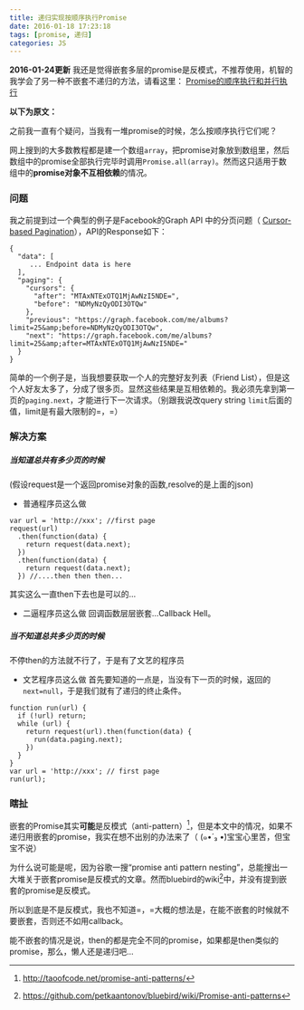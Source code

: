 ```yaml
---
title: 递归实现按顺序执行Promise
date: 2016-01-18 17:23:18
tags: [promise, 递归]
categories: JS
---
```

**2016-01-24更新**
我还是觉得嵌套多层的promise是反模式，不推荐使用，机智的我学会了另一种不嵌套不递归的方法，请看这里：
[Promise的顺序执行和并行执行](http://sabrinaluo.github.io/tech/2016/01/23/excecute-parallel-promise-and-sequential-promise/)

**以下为原文：**

之前我一直有个疑问，当我有一堆promise的时候，怎么按顺序执行它们呢？

网上搜到的大多数教程都是建一个数组`array`，把promise对象放到数组里，然后数组中的promise全部执行完毕时调用`Promise.all(array)`。然而这只适用于数组中的**promise对象不互相依赖**的情况。

### 问题
我之前提到过一个典型的例子是Facebook的Graph API 中的分页问题（ [Cursor-based Pagination](https://developers.facebook.com/docs/graph-api/using-graph-api#paging)），API的Response如下：
```
{
  "data": [
     ... Endpoint data is here
  ],
  "paging": {
    "cursors": {
      "after": "MTAxNTExOTQ1MjAwNzI5NDE=",
      "before": "NDMyNzQyODI3OTQw"
    },
    "previous": "https://graph.facebook.com/me/albums?limit=25&amp;before=NDMyNzQyODI3OTQw",
    "next": "https://graph.facebook.com/me/albums?limit=25&amp;after=MTAxNTExOTQ1MjAwNzI5NDE="
  }
}
```
简单的一个例子是，当我想要获取一个人的完整好友列表（Friend List），但是这个人好友太多了，分成了很多页。显然这些结果是互相依赖的。我必须先拿到第一页的`paging.next`，才能进行下一次请求。（别跟我说改query string `limit`后面的值，limit是有最大限制的=，=）

### 解决方案
##### 当知道总共有多少页的时候
(假设request是一个返回promise对象的函数,resolve的是上面的json)
- 普通程序员这么做
```
var url = 'http://xxx'; //first page
request(url)
  .then(function(data) {
    return request(data.next);
  })
  .then(function(data) {
    return request(data.next);
  }) //....then then then...
```
其实这么一直then下去也是可以的…

- 二逼程序员这么做
回调函数层层嵌套…Callback Hell。

##### 当不知道总共多少页的时候
不停then的方法就不行了，于是有了文艺的程序员
- 文艺程序员这么做
首先要知道的一点是，当没有下一页的时候，返回的`next=null`，于是我们就有了递归的终止条件。
```
function run(url) {
  if (!url) return;
  while (url) {
    return request(url).then(function(data) {
      run(data.paging.next);
    })
  }
}
var url = 'http://xxx'; // first page
run(url);
```

### 瞎扯
嵌套的Promise其实**可能**是反模式（anti-pattern）[^1]，但是本文中的情况，如果不递归用嵌套的promise，我实在想不出别的办法来了（ (๑•́ ₃ •̀)宝宝心里苦，但宝宝不说）

为什么说可能是呢，因为谷歌一搜“promise anti pattern nesting”，总能搜出一大堆关于嵌套promise是反模式的文章。然而bluebird的wiki[^2]中，并没有提到嵌套的promise是反模式。

所以到底是不是反模式，我也不知道=，=大概的想法是，在能不嵌套的时候就不要嵌套，否则还不如用callback。

能不嵌套的情况是说，then的都是完全不同的promise，如果都是then类似的promise，那么，懒人还是递归吧…

[^1]: http://taoofcode.net/promise-anti-patterns/
[^2]: https://github.com/petkaantonov/bluebird/wiki/Promise-anti-patterns
